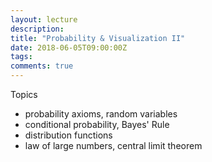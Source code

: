 ```yaml
---
layout: lecture
description: 
title: "Probability & Visualization II"
date: 2018-06-05T09:00:00Z
tags:
comments: true
---
```


Topics

 * probability axioms, random variables
 * conditional probability, Bayes' Rule
 * distribution functions
 * law of large numbers, central limit theorem
